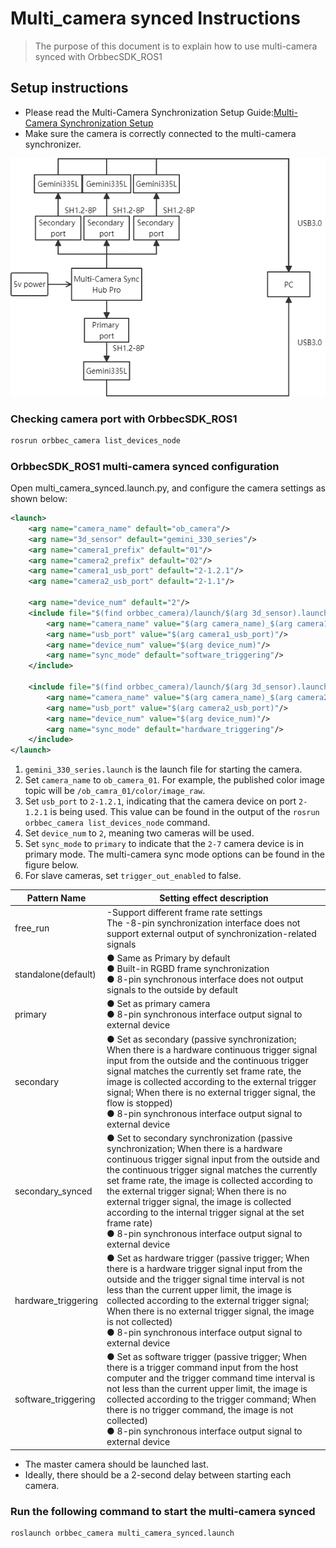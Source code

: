 # Multi_camera synced Instructions

> The purpose of this document is to explain how to use multi-camera synced with OrbbecSDK_ROS1

## Setup instructions

* Please read the Multi-Camera Synchronization Setup Guide:[Multi-Camera Synchronization Setup](https://www.orbbec.com/docs/set-up-cameras-for-external-synchronization_v1-2/)
* Make sure the camera is correctly connected to the multi-camera synchronizer.

![Depth Point Cloud Visualization](../image/multi_camera_synced/multi_camera_synced1.png)

### Checking camera port with OrbbecSDK_ROS1

```bash
rosrun orbbec_camera list_devices_node
```

### OrbbecSDK_ROS1 multi-camera synced configuration

Open multi_camera_synced.launch.py, and configure the camera settings as shown below:

```xml
<launch>
    <arg name="camera_name" default="ob_camera"/>
    <arg name="3d_sensor" default="gemini_330_series"/>
    <arg name="camera1_prefix" default="01"/>
    <arg name="camera2_prefix" default="02"/>
    <arg name="camera1_usb_port" default="2-1.2.1"/>
    <arg name="camera2_usb_port" default="2-1.1"/>

    <arg name="device_num" default="2"/>
    <include file="$(find orbbec_camera)/launch/$(arg 3d_sensor).launch">
        <arg name="camera_name" value="$(arg camera_name)_$(arg camera1_prefix)"/>
        <arg name="usb_port" value="$(arg camera1_usb_port)"/>
        <arg name="device_num" value="$(arg device_num)"/>
        <arg name="sync_mode" default="software_triggering"/>
    </include>

    <include file="$(find orbbec_camera)/launch/$(arg 3d_sensor).launch">
        <arg name="camera_name" value="$(arg camera_name)_$(arg camera2_prefix)"/>
        <arg name="usb_port" value="$(arg camera2_usb_port)"/>
        <arg name="device_num" value="$(arg device_num)"/>
        <arg name="sync_mode" default="hardware_triggering"/>
    </include>
</launch>
```

1. `gemini_330_series.launch` is the launch file for starting the camera.
2. Set `camera_name` to `ob_camera_01`. For example, the published color image topic will be `/ob_camra_01/color/image_raw`.
3. Set `usb_port` to `2-1.2.1`, indicating that the camera device on port `2-1.2.1` is being used. This value can be found in the output of the `rosrun orbbec_camera list_devices_node` command.
4. Set `device_num` to `2`, meaning two cameras will be used.
5. Set `sync_mode` to `primary` to indicate that the `2-7` camera device is in primary mode. The multi-camera sync mode options can be found in the figure below.
6. For slave cameras, set `trigger_out_enabled` to false.

| **Pattern Nam**e | **Setting effect description**                                                                                                                                                                                                                                                                                                                                                                                                                                                                 |
| ---------------------- | ---------------------------------------------------------------------------------------------------------------------------------------------------------------------------------------------------------------------------------------------------------------------------------------------------------------------------------------------------------------------------------------------------------------------------------------------------------------------------------------------------- |
| free_run               | -Support different frame rate settings<br />The -8-pin synchronization interface does not support external output of synchronization-related signals                                                                                                                                                                                                                                                                                                                                                 |
| standalone(default)    | ●        Same as Primary by default<br />●        Built-in RGBD frame synchronization<br />●        8-pin synchronous interface does not output signals to the outside by default                                                                                                                                                                                                                                                                                                                 |
| primary                | ●        Set as primary camera<br />●        8-pin synchronous interface output signal to external device                                                                                                                                                                                                                                                                                                                                                                                          |
| secondary              | ●        Set as secondary (passive synchronization; When there is a hardware continuous trigger signal input from the outside and the continuous trigger signal matches the currently set frame rate, the image is collected according to the external trigger signal; When there is no external trigger signal, the flow is stopped)<br />●        8-pin synchronous interface output signal to external device                                                                                   |
| secondary_synced       | ●        Set to secondary synchronization (passive synchronization; When there is a hardware continuous trigger signal input from the outside and the continuous trigger signal matches the currently set frame rate, the image is collected according to the external trigger signal; When there is no external trigger signal, the image is collected according to the internal trigger signal at the set frame rate)<br />●        8-pin synchronous interface output signal to external device |
| hardware_triggering    | ●        Set as hardware trigger (passive trigger; When there is a hardware trigger signal input from the outside and the trigger signal time interval is not less than the current upper limit, the image is collected according to the external trigger signal; When there is no external trigger signal, the image is not collected)<br />●        8-pin synchronous interface output signal to external device                                                                                 |
| software_triggering    | ●        Set as software trigger (passive trigger; When there is a trigger command input from the host computer and the trigger command time interval is not less than the current upper limit, the image is collected according to the trigger command; When there is no trigger command, the image is not collected)<br />●        8-pin synchronous interface output signal to external device                                                                                                  |

* The master camera should be launched last.
* Ideally, there should be a 2-second delay between starting each camera.

### Run the following command to start the multi-camera synced

```bash
roslaunch orbbec_camera multi_camera_synced.launch
```
